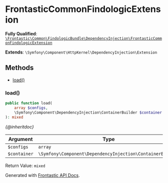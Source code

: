 #  FrontasticCommonFindologicExtension

**Fully Qualified**: [`\Frontastic\Common\FindologicBundle\DependencyInjection\FrontasticCommonFindologicExtension`](../../../../src/php/FindologicBundle/DependencyInjection/FrontasticCommonFindologicExtension.php)

**Extends**: `\Symfony\Component\HttpKernel\DependencyInjection\Extension`

## Methods

* [load()](#load)

### load()

```php
public function load(
    array $configs,
    \Symfony\Component\DependencyInjection\ContainerBuilder $container
): mixed
```

*{@inheritdoc}*

Argument|Type|Default|Description
--------|----|-------|-----------
`$configs`|`array`||
`$container`|`\Symfony\Component\DependencyInjection\ContainerBuilder`||

Return Value: `mixed`

Generated with [Frontastic API Docs](https://github.com/FrontasticGmbH/apidocs).
